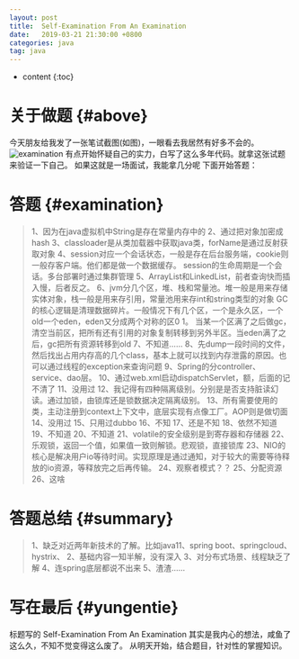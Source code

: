 ```yaml
---
layout: post
title:  Self-Examination From An Examination
date:   2019-03-21 21:30:00 +0800
categories: java
tag: java
---
```


* content
{:toc}


关于做题			{#above}
====================================

今天朋友给我发了一张笔试截图(如图)，一眼看去我居然有好多不会的。
![examination](https://www.zybuluo.com/static/img/logo.png)
有点开始怀疑自己的实力，白写了这么多年代码。就拿这张试题来验证一下自己。
如果这就是一场面试，我能拿几分呢
下面开始答题：


答题			{#examination}
====================================
>1、因为在java虚拟机中String是存在常量内存中的
2、通过把对象加密成hash
3、classloader是从类加载器中获取java类，forName是通过反射获取对象
4、session对应一个会话状态，一般是存在后台服务端，cookie则一般存客户端。他们都是做一个数据缓存。
session的生命周期是一个会话。多台部署时通过集群管理
5、ArrayList和LinkedList，前者查询快而插入慢，后者反之。
6、jvm分几个区，堆、栈和常量池。堆一般是用来存储实体对象，栈一般是用来存引用，常量池用来存int和string类型的对象
GC的核心逻辑是清理数据碎片。一般情况下有几个区，一个是永久区，一个old一个eden，eden又分成两个对称的区0 1。
当某一个区满了之后做gc，清空当前区，把所有还有引用的对象复制转移到另外半区。当eden满了之后，gc把所有资源转移到old
7、不知道……
8、先dump一段时间的文件，然后找出占用内存高的几个class，基本上就可以找到内存泄露的原因。也可以通过线程的exception来查询问题
9、Spring的分controller、service、dao层。
10、通过web.xml启动dispatchServlet，额，后面的记不清了
11、没用过
12、我记得有四种隔离级别。分别是是否支持脏读幻读。通过加锁，由锁库还是锁数据决定隔离级别。
13、所有需要使用的类，主动注册到context上下文中，底层实现有点像工厂。AOP则是做切面
14、没用过
15、只用过dubbo
16、不知
17、还是不知
18、依然不知道
19、不知道
20、不知道
21、volatile的安全级别是到寄存器和存储器
22、乐观锁，返回一个值，如果值一致则解锁。悲观锁，直接锁库
23、NIO的核心是解决用户io等待时间。实现原理是通过通知，对于较大的需要等待释放的io资源，等释放完之后再传输。
24、观察者模式？？
25、分配资源
26、这啥


答题总结			{#summary}
====================================
>1、缺乏对近两年新技术的了解。比如java11、spring boot、springcloud、hystrix、
2、基础内容一知半解，没有深入
3、对分布式场景、线程缺乏了解
4、连spring底层都说不出来
5、渣渣……

写在最后			{#yungentie}
====================================
标题写的 Self-Examination From An Examination 其实是我内心的想法，咸鱼了这么久，不知不觉变得这么废了。
从明天开始，结合题目，针对性的掌握知识。
